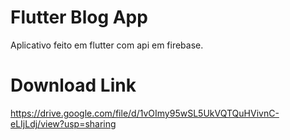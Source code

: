 # Flutter Blog App
Aplicativo feito em flutter com api em firebase.

# Download Link
https://drive.google.com/file/d/1vOImy95wSL5UkVQTQuHVivnC-eLIjLdj/view?usp=sharing
